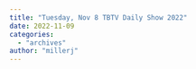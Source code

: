 ```yaml
---
title: "Tuesday, Nov 8 TBTV Daily Show 2022"
date: 2022-11-09
categories: 
  - "archives"
author: "millerj"
---
```



